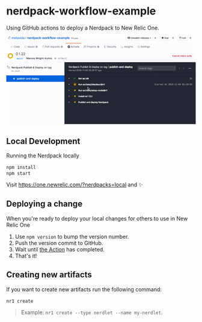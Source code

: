 # nerdpack-workflow-example

Using GitHub actions to deploy a Nerdpack to New Relic One.

![Screencast of a GitHub Actions workflow deploying a Nerdpack](nerdpack-with-github-actions-build.gif)

## Local Development

Running the Nerdpack locally

```
npm install
npm start
```

Visit https://one.newrelic.com/?nerdpacks=local and :sparkles:

## Deploying a change

When you're ready to deploy your local changes for others to use in New Relic One

1. Use `npm version` to bump the version number.
2. Push the version commit to GitHub.
3. Wait until [the Action](https://github.com/metavida/nerdpack-workflow-example/actions) has completed.
4. That's it!

## Creating new artifacts

If you want to create new artifacts run the following command:

```
nr1 create
```

> Example: `nr1 create --type nerdlet --name my-nerdlet`.
